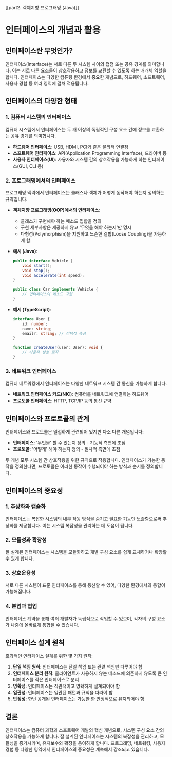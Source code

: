 [[part2. 객체지향 프로그래밍 (Java)]]

# 인터페이스의 개념과 활용

## 인터페이스란 무엇인가?

인터페이스(Interface)는 서로 다른 두 시스템 사이의 접점 또는 공유 경계를 의미합니다. 이는 서로 다른 요소들이 상호작용하고 정보를 교환할 수 있도록 하는 매개체 역할을 합니다. 인터페이스는 다양한 컴퓨팅 환경에서 중요한 개념으로, 하드웨어, 소프트웨어, 사용자 경험 등 여러 영역에 걸쳐 적용됩니다.

## 인터페이스의 다양한 형태

### 1. 컴퓨터 시스템의 인터페이스

컴퓨터 시스템에서 인터페이스는 두 개 이상의 독립적인 구성 요소 간에 정보를 교환하는 공유 경계를 의미합니다.

- **하드웨어 인터페이스**: USB, HDMI, PCI와 같은 물리적 연결점
- **소프트웨어 인터페이스**: API(Application Programming Interface), 드라이버 등
- **사용자 인터페이스(UI)**: 사용자와 시스템 간의 상호작용을 가능하게 하는 인터페이스(GUI, CLI 등)

### 2. 프로그래밍에서의 인터페이스

프로그래밍 맥락에서 인터페이스는 클래스나 객체가 어떻게 동작해야 하는지 정의하는 규약입니다.

- **객체지향 프로그래밍(OOP)에서의 인터페이스**:
    
    - 클래스가 구현해야 하는 메소드 집합을 정의
    - 구현 세부사항은 제공하지 않고 '무엇을 해야 하는지'만 명시
    - 다형성(Polymorphism)을 지원하고 느슨한 결합(Loose Coupling)을 가능하게 함
- **예시 (Java)**:
    
    ```java
    public interface Vehicle {
        void start();
        void stop();
        void accelerate(int speed);
    }
    
    public class Car implements Vehicle {
        // 인터페이스의 메소드 구현
    }
    ```
    
- **예시 (TypeScript)**:
    
    ```typescript
    interface User {
        id: number;
        name: string;
        email?: string; // 선택적 속성
    }
    
    function createUser(user: User): void {
        // 사용자 생성 로직
    }
    ```
    

### 3. 네트워크 인터페이스

컴퓨터 네트워킹에서 인터페이스는 다양한 네트워크 시스템 간 통신을 가능하게 합니다.

- **네트워크 인터페이스 카드(NIC)**: 컴퓨터를 네트워크에 연결하는 하드웨어
- **프로토콜 인터페이스**: HTTP, TCP/IP 등의 통신 규약

## 인터페이스와 프로토콜의 관계

인터페이스와 프로토콜은 밀접하게 관련되어 있지만 다소 다른 개념입니다:

- **인터페이스**: '무엇을' 할 수 있는지 정의 - 기능적 측면에 초점
- **프로토콜**: '어떻게' 해야 하는지 정의 - 절차적 측면에 초점

두 개념 모두 시스템 간 상호작용을 위한 규칙으로 작용합니다. 인터페이스가 가능한 동작을 정의한다면, 프로토콜은 이러한 동작이 수행되어야 하는 방식과 순서를 정의합니다.

## 인터페이스의 중요성

### 1. 추상화와 캡슐화

인터페이스는 복잡한 시스템의 내부 작동 방식을 숨기고 필요한 기능만 노출함으로써 추상화를 제공합니다. 이는 시스템 복잡성을 관리하는 데 도움이 됩니다.

### 2. 모듈성과 확장성

잘 설계된 인터페이스는 시스템을 모듈화하고 개별 구성 요소를 쉽게 교체하거나 확장할 수 있게 합니다.

### 3. 상호운용성

서로 다른 시스템이 표준 인터페이스를 통해 통신할 수 있어, 다양한 환경에서의 통합이 가능해집니다.

### 4. 분업과 협업

인터페이스 계약을 통해 여러 개발자가 독립적으로 작업할 수 있으며, 각자의 구성 요소가 나중에 올바르게 통합될 수 있습니다.

## 인터페이스 설계 원칙

효과적인 인터페이스 설계를 위한 몇 가지 원칙:

1. **단일 책임 원칙**: 인터페이스는 단일 책임 또는 관련 책임만 다루어야 함
2. **인터페이스 분리 원칙**: 클라이언트가 사용하지 않는 메소드에 의존하지 않도록 큰 인터페이스를 작은 인터페이스로 분리
3. **명확성**: 인터페이스는 직관적이고 명확하게 설계되어야 함
4. **일관성**: 인터페이스는 일관된 패턴과 규칙을 따라야 함
5. **안정성**: 한번 공개된 인터페이스는 가능한 한 안정적으로 유지되어야 함

## 결론

인터페이스는 컴퓨터 과학과 소프트웨어 개발의 핵심 개념으로, 시스템 구성 요소 간의 상호작용을 가능하게 합니다. 잘 설계된 인터페이스는 시스템의 복잡성을 관리하고, 모듈성을 증가시키며, 유지보수와 확장을 용이하게 합니다. 프로그래밍, 네트워킹, 사용자 경험 등 다양한 영역에서 인터페이스의 중요성은 계속해서 강조되고 있습니다.